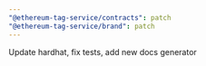 ```yaml
---
"@ethereum-tag-service/contracts": patch
"@ethereum-tag-service/brand": patch
---
```


Update hardhat, fix tests, add new docs generator
